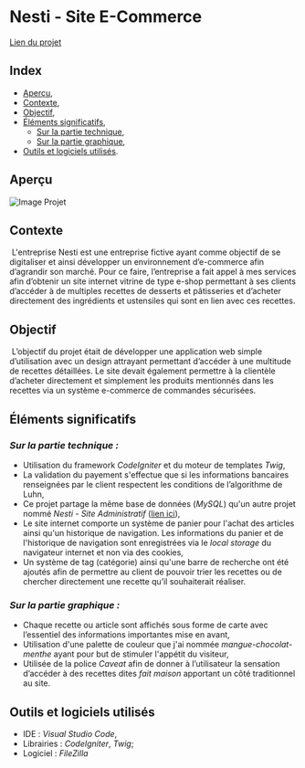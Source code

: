 # Nesti - Site E-Commerce

[Lien du projet](https://projets.teillieraxel.com/nesti-site-e-commerce/public/)

## Index

- [Aperçu](https://github.com/Axel-Teillier/Nesti-Site-E-Commerce/blob/master/README.md#aperçu),
- [Contexte](https://github.com/Axel-Teillier/Nesti-Site-E-Commerce/blob/master/README.md#contexte),
- [Objectif](https://github.com/Axel-Teillier/Nesti-Site-E-Commerce/blob/master/README.md#objectif-du-projet),
- [Éléments significatifs](https://github.com/Axel-Teillier/Nesti-Site-E-Commerce/blob/master/README.md#éléments-significatifs),
  - [Sur la partie technique](https://github.com/Axel-Teillier/Nesti-Site-E-Commerce/blob/master/README.md#sur-la-partie-technique),
  - [Sur la partie graphique](https://github.com/Axel-Teillier/Nesti-Site-E-Commerce/blob/master/README.md#sur-la-partie-graphique),
- [Outils et logiciels utilisés](https://github.com/Axel-Teillier/Nesti-Site-E-Commerce/blob/master/README.md#outils-et-logiciels-utilisés).

## Aperçu

![Image Projet](https://teillieraxel.com/static/media/Nesti%20-%20site%20e-commerce.971e46e6.png)


## Contexte

 L'entreprise Nesti est une entreprise fictive ayant comme objectif de se digitaliser et ainsi développer un environnement d’e-commerce afin d’agrandir son marché. Pour ce faire, l’entreprise a fait appel à mes services afin d’obtenir un site internet vitrine de type e-shop permettant à ses clients d’accéder à de multiples recettes de desserts et pâtisseries et d’acheter directement des ingrédients et ustensiles qui sont en lien avec ces recettes.


## Objectif

 L’objectif du projet était de développer une application web simple d’utilisation avec un design attrayant permettant d’accéder à une multitude de recettes détaillées. Le site devait également permettre à la clientèle d’acheter directement et simplement les produits mentionnés dans les recettes via un système e-commerce de commandes sécurisées.


## Éléments significatifs

### *Sur la partie technique :* 

- Utilisation du framework *CodeIgniter* et du moteur de templates *Twig*,
- La validation du payement s'effectue que si les informations bancaires renseignées par le client respectent les conditions de l’algorithme de Luhn,
- Ce projet partage la même base de données (*MySQL*) qu'un autre projet nommé *Nesti - Site Administratif* ([lien ici](https://github.com/Axel-Teillier/Nesti-Site-Administratif)),
- Le site internet comporte un système de panier pour l'achat des articles ainsi qu'un historique de navigation. Les informations du panier et de l'historique de navigation sont enregistrées via le *local storage* du navigateur internet et non via des cookies,
- Un système de tag (catégorie) ainsi qu'une barre de recherche ont été ajoutés afin de permettre au client de pouvoir trier les recettes ou de chercher directement une recette qu’il souhaiterait réaliser.

### *Sur la partie graphique :* 

- Chaque recette ou article sont affichés sous forme de carte avec l’essentiel des informations importantes mise en avant,
- Utilisation d'une palette de couleur que j'ai nommée *mangue-chocolat-menthe* ayant pour but de stimuler l'appétit du visiteur,
- Utilisée de la police *Caveat* afin de donner à l’utilisateur la sensation d’accéder à des recettes dites *fait maison* apportant un côté traditionnel au site.

## Outils et logiciels utilisés

- IDE : *Visual Studio Code*,
- Librairies : *CodeIgniter*, *Twig*;
- Logiciel : *FileZilla*
